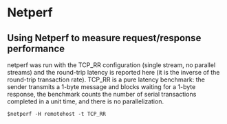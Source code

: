 # Netperf
## Using Netperf to measure request/response performance
netperf was run with the TCP_RR configuration (single stream, no parallel streams) and the round-trip latency is reported here (it is the inverse of the round-trip transaction rate). TCP_RR is a pure latency benchmark: the sender transmits a 1-byte message and blocks waiting for a 1-byte response, the benchmark counts the number of serial transactions completed in a unit time, and there is no parallelization.
```
$netperf -H remotehost -t TCP_RR
```
